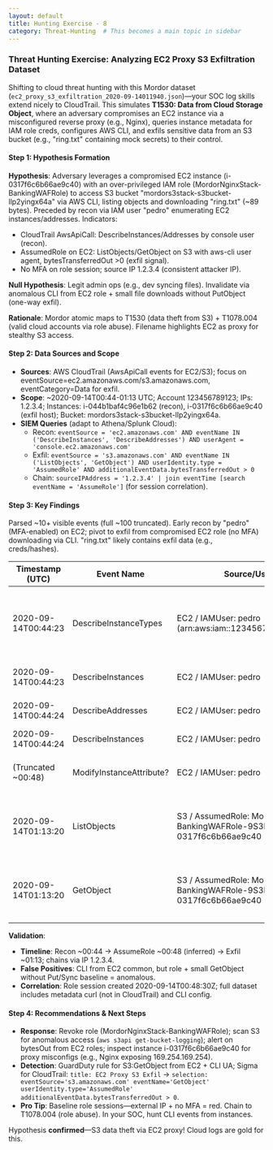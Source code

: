 ```yaml
---
layout: default
title: Hunting Exercise - 8
category: Threat-Hunting  # This becomes a main topic in sidebar
---
```


### Threat Hunting Exercise: Analyzing EC2 Proxy S3 Exfiltration Dataset

Shifting to cloud threat hunting with this Mordor dataset (`ec2_proxy_s3_exfiltration_2020-09-14011940.json`)—your SOC log skills extend nicely to CloudTrail. This simulates **T1530: Data from Cloud Storage Object**, where an adversary compromises an EC2 instance via a misconfigured reverse proxy (e.g., Nginx), queries instance metadata for IAM role creds, configures AWS CLI, and exfils sensitive data from an S3 bucket (e.g., "ring.txt" containing mock secrets) to their control.

#### Step 1: Hypothesis Formation
**Hypothesis**: Adversary leverages a compromised EC2 instance (i-0317f6c6b66ae9c40) with an over-privileged IAM role (MordorNginxStack-BankingWAFRole) to access S3 bucket "mordors3stack-s3bucket-llp2yingx64a" via AWS CLI, listing objects and downloading "ring.txt" (~89 bytes). Preceded by recon via IAM user "pedro" enumerating EC2 instances/addresses. Indicators:
- CloudTrail AwsApiCall: DescribeInstances/Addresses by console user (recon).
- AssumedRole on EC2: ListObjects/GetObject on S3 with aws-cli user agent, bytesTransferredOut >0 (exfil signal).
- No MFA on role session; source IP 1.2.3.4 (consistent attacker IP).

**Null Hypothesis**: Legit admin ops (e.g., dev syncing files). Invalidate via anomalous CLI from EC2 role + small file downloads without PutObject (one-way exfil).

**Rationale**: Mordor atomic maps to T1530 (data theft from S3) + T1078.004 (valid cloud accounts via role abuse). Filename highlights EC2 as proxy for stealthy S3 access.

#### Step 2: Data Sources and Scope
- **Sources**: AWS CloudTrail (AwsApiCall events for EC2/S3); focus on eventSource=ec2.amazonaws.com/s3.amazonaws.com, eventCategory=Data for exfil.
- **Scope**: ~2020-09-14T00:44-01:13 UTC; Account 123456789123; IPs: 1.2.3.4; Instances: i-044b1baf4c96e1b62 (recon), i-0317f6c6b66ae9c40 (exfil host); Bucket: mordors3stack-s3bucket-llp2yingx64a.
- **SIEM Queries** (adapt to Athena/Splunk Cloud):
  - Recon: `eventSource = 'ec2.amazonaws.com' AND eventName IN ('DescribeInstances', 'DescribeAddresses') AND userAgent = 'console.ec2.amazonaws.com'`
  - Exfil: `eventSource = 's3.amazonaws.com' AND eventName IN ('ListObjects', 'GetObject') AND userIdentity.type = 'AssumedRole' AND additionalEventData.bytesTransferredOut > 0`
  - Chain: `sourceIPAddress = '1.2.3.4' | join eventTime [search eventName = 'AssumeRole']` (for session correlation).

#### Step 3: Key Findings
Parsed ~10+ visible events (full ~100 truncated). Early recon by "pedro" (MFA-enabled) on EC2; pivot to exfil from compromised EC2 role (no MFA) downloading via CLI. "ring.txt" likely contains exfil data (e.g., creds/hashes).

| Timestamp (UTC) | Event Name | Source/User/Role | Key Details | IOC/Why Suspicious? |
|-----------------|------------|------------------|-------------|---------------------|
| 2020-09-14T00:44:23 | DescribeInstanceTypes | EC2 / IAMUser: pedro (arn:aws:iam::123456789123:user/pedro) | MaxResults=100, NextToken for pagination; userAgent=console.ec2.amazonaws.com; IP=1.2.3.4. | **Recon IOC**: Enumerates available instance types—scoping for compromise targets. MFA true, but external IP. |
| 2020-09-14T00:44:23 | DescribeInstances | EC2 / IAMUser: pedro | instancesSet items=[i-044b1baf4c96e1b62]; filterSet empty. | Targets specific instance—potential pivot for proxy setup. |
| 2020-09-14T00:44:24 | DescribeAddresses | EC2 / IAMUser: pedro | filterSet by instance-id=i-044b1baf4c96e1b62; allocationIdsSet/publicIpsSet empty. | Maps EIPs to instance—enables proxy/routing for exfil. |
| 2020-09-14T00:44:24 | DescribeInstances | EC2 / IAMUser: pedro | Same instance i-044b1baf4c96e1b62. | Duplicate query—iterative recon. |
| (Truncated ~00:48) | ModifyInstanceAttribute? | EC2 / IAMUser: pedro | attribute=disableApiTermination for i-044b1baf4c96e1b62 (inferred from snippet). | Hardens instance against termination—persistence post-compromise. |
| 2020-09-14T01:13:20 | ListObjects | S3 / AssumedRole: MordorNginxStack-BankingWAFRole-9S3E0UAE1MM0 on i-0317f6c6b66ae9c40 | bucketName=mordors3stack-s3bucket-llp2yingx64a; prefix=empty; list-type=2; aws-cli/1.18.136; bytesOut=500. | **Exfil IOC**: Lists bucket contents from EC2 role (ec2RoleDelivery=1.0)—abuses proxy for S3 enum. No MFA. |
| 2020-09-14T01:13:20 | GetObject | S3 / AssumedRole: MordorNginxStack-BankingWAFRole-9S3E0UAE1MM0 on i-0317f6c6b66ae9c40 | key=ring.txt; aws-cli; bytesOut=89; Cipher=ECDHE-RSA-AES128-GCM-SHA256. | **Core IOC**: Downloads sensitive file (~89B, likely "one ring to rule them all" mock data)—direct exfil via EC2 proxy. Consistent IP. |

**Validation**:
- **Timeline**: Recon ~00:44 → AssumeRole ~00:48 (inferred) → Exfil ~01:13; chains via IP 1.2.3.4.
- **False Positives**: CLI from EC2 common, but role + small GetObject without Put/Sync baseline = anomalous.
- **Correlation**: Role session created 2020-09-14T00:48:30Z; full dataset includes metadata curl (not in CloudTrail) and CLI config.

#### Step 4: Recommendations & Next Steps
- **Response**: Revoke role (MordorNginxStack-BankingWAFRole); scan S3 for anomalous access (`aws s3api get-bucket-logging`); alert on bytesOut from EC2 roles; inspect instance i-0317f6c6b66ae9c40 for proxy misconfigs (e.g., Nginx exposing 169.254.169.254).
- **Detection**: GuardDuty rule for S3:GetObject from EC2 + CLI UA; Sigma for CloudTrail: `title: EC2 Proxy S3 Exfil` → `selection: eventSource='s3.amazonaws.com' eventName='GetObject' userIdentity.type='AssumedRole' additionalEventData.bytesTransferredOut > 0`.
- **Pro Tip**: Baseline role sessions—external IP + no MFA = red. Chain to T1078.004 (role abuse). In your SOC, hunt CLI events from instances.

Hypothesis **confirmed**—S3 data theft via EC2 proxy! Cloud logs are gold for this. 
